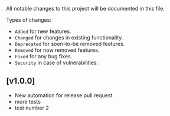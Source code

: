 All notable changes to this project will be documented in this file.

Types of changes:
- `Added` for new features.
- `Changed` for changes in existing functionality.
- `Deprecated` for soon-to-be removed features.
- `Removed` for now removed features.
- `Fixed` for any bug fixes.
- `Security` in case of vulnerabilities.

## [v1.0.0]
- New automation for release pull request
- more tests
- test number 2
